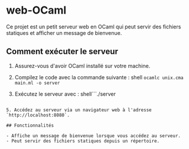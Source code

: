 # web-OCaml

Ce projet est un petit serveur web en OCaml qui peut servir des fichiers statiques et afficher un message de bienvenue.

## Comment exécuter le serveur

1. Assurez-vous d'avoir OCaml installé sur votre machine.
2. Compilez le code avec la commande suivante :
shell ```ocamlc unix.cma main.ml -o server```

3. Exécutez le serveur avec :
shell```./server
```

5. Accédez au serveur via un navigateur web à l'adresse `http://localhost:8080`.

## Fonctionnalités

- Affiche un message de bienvenue lorsque vous accédez au serveur.
- Peut servir des fichiers statiques depuis un répertoire.




